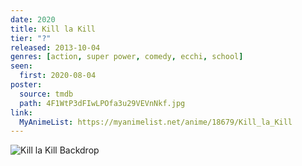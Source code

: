```yaml
---
date: 2020
title: Kill la Kill
tier: "?"
released: 2013-10-04
genres: [action, super power, comedy, ecchi, school]
seen:
  first: 2020-08-04
poster:
  source: tmdb
  path: 4F1WtP3dFIwLPOfa3u29VEVnNkf.jpg
link:
  MyAnimeList: https://myanimelist.net/anime/18679/Kill_la_Kill
---
```


![Kill la Kill Backdrop](https://image.tmdb.org/t/p/original/kFJTEDYjm1EuowbYo7qcaJUBFXA.jpg)
